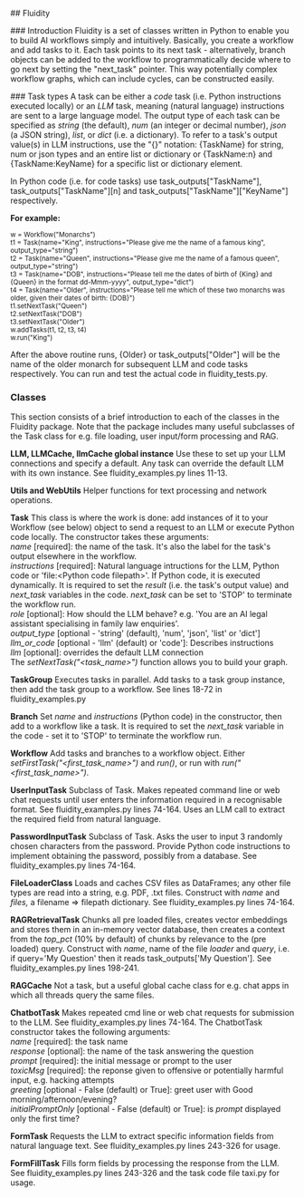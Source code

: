 ## Fluidity

### Introduction
Fluidity is a set of classes written in Python to enable you to build AI workflows simply and intuitively. Basically, you create a workflow and add tasks to it. Each task points to its next task - alternatively, branch objects can be added to the workflow to programmatically decide where to go next by setting the "next_task" pointer. This way potentially complex workflow graphs, which can include cycles, can be constructed easily.

### Task types
A task can be either a *code* task (i.e. Python instructions executed locally) or an *LLM* task, meaning (natural language) instructions are sent to a large language model. The output type of each task can be specified as *string* (the default), *num* (an integer or decimal number), *json* (a JSON string), *list*, or *dict* (i.e. a dictionary). To refer to a task's output value(s) in LLM instructions, use the "{}" notation: {TaskName} for string, num or json types and an entire list or dictionary or {TaskName:n} and {TaskName:KeyName} for a specific list or dictionary element.

In Python code (i.e. for code tasks) use task_outputs["TaskName"], task_outputs["TaskName"][n] and task_outputs["TaskName"]["KeyName"] respectively.

**For example:**

<small>w = Workflow("Monarchs")\
t1 = Task(name="King", instructions="Please give me the name of a famous king", output_type="string")\
t2 = Task(name="Queen", instructions="Please give me the name of a famous queen", output_type="string")\
t3 = Task(name="DOB", instructions="Please tell me the dates of birth of {King} and {Queen} in the format dd-Mmm-yyyy", output_type="dict")\
t4 = Task(name="Older", instructions="Please tell me which of these two monarchs was older, given their dates of birth: {DOB}")\
t1.setNextTask("Queen")\
t2.setNextTask("DOB")\
t3.setNextTask("Older")\
w.addTasks(t1, t2, t3, t4)\
w.run("King")
</small>

After the above routine runs, {Older} or task_outputs["Older"] will be the name of the older monarch for subsequent LLM and code tasks respectively. You can run and test the actual code in fluidity_tests.py.

### Classes
This section consists of a brief introduction to each of the classes in the Fluidity package. Note that the package includes many useful subclasses of the Task class for e.g. file loading, user input/form processing and RAG.

**LLM, LLMCache, llmCache global instance**
Use these to set up your LLM connections and specify a default. Any task can override the default LLM with its own instance. See fluidity_examples.py lines 11-13.

**Utils and WebUtils**
Helper functions for text processing and network operations.

**Task**
This class is where the work is done: add instances of it to your Workflow (see below) object to send a request to an LLM or execute Python code locally. The constructor takes these arguments:\
*name* [required]: the name of the task. It's also the label for the task's output elsewhere in the workflow.\
*instructions* [required]: Natural language intructions for the LLM, Python code or 'file:\<Python code filepath\>'. If Python code, it is executed dynamically. It is required to set the *result* (i.e. the task's output value) and *next_task* variables in the code. *next_task* can be set to 'STOP' to terminate the workflow run.\
*role* [optional]: How should the LLM behave? e.g. 'You are an AI legal assistant specialising in family law enquiries'.\
*output_type* [optional - 'string' (default), 'num', 'json', 'list' or 'dict']\
*llm_or_code* [optional - 'llm' (default) or 'code']: Describes instructions\
*llm* [optional]: overrides the default LLM connection\
The *setNextTask("<task_name>")* function allows you to build your graph.

**TaskGroup**
Executes tasks in parallel. Add tasks to a task group instance, then add the task group to a workflow. See lines 18-72 in fluidity_examples.py

**Branch**
Set *name* and *instructions* (Python code) in the constructor, then add to a workflow like a task. It is required to set the *next_task* variable in the code - set it to 'STOP' to terminate the workflow run.

**Workflow**
Add tasks and branches to a workflow object. Either *setFirstTask("<first_task_name>")* and *run()*, or run with *run("<first_task_name>")*.

**UserInputTask**
Subclass of Task. Makes repeated command line or web chat requests until user enters the information required in a recognisable format. See fluidity_examples.py lines 74-164. Uses an LLM call to extract the required field from natural language.

**PasswordInputTask**
Subclass of Task. Asks the user to input 3 randomly chosen characters from the password. Provide Python code instructions to implement obtaining the password, possibly from a database. See fluidity_examples.py lines 74-164.

**FileLoaderClass**
Loads and caches CSV files as DataFrames; any other file types are read into a string, e.g. PDF, .txt files. Construct with *name* and *files,* a filename => filepath dictionary. See fluidity_examples.py lines 74-164.

**RAGRetrievalTask**
Chunks all pre loaded files, creates vector embeddings and stores them in an in-memory vector database, then creates
a context from the *top_pct* (10% by default) of chunks by relevance to the (pre loaded) query. Construct with *name*, name of the file *loader* and *query*, i.e. if query='My Question' then it reads task_outputs['My Question']. See fluidity_examples.py lines 198-241.

**RAGCache**
Not a task, but a useful global cache class for e.g. chat apps in which all threads query the same files.

**ChatbotTask**
Makes repeated cmd line or web chat requests for submission to the LLM. See fluidity_examples.py lines 74-164. The ChatbotTask constructor takes the following arguments:\
*name* [required]: the task name\
*response* [optional]: the name of the task answering the question\
*prompt* [required]: the initial message or prompt to the user\
*toxicMsg* [required]: the reponse given to offensive or potentially harmful input, e.g. hacking attempts\
*greeting* [optional - False (default) or True]: greet user with Good morning/afternoon/evening?\
*initialPromptOnly* [optional - False (default) or True]: is *prompt* displayed only the first time?

**FormTask**
Requests the LLM to extract specific information fields from natural language text. See fluidity_examples.py lines 243-326 for usage.

**FormFillTask**
Fills form fields by processing the response from the LLM. See fluidity_examples.py lines 243-326 and the task code file taxi.py for usage.
